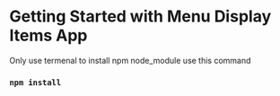 # Getting Started with Menu Display Items App


Only use termenal to install npm node_module use this command 

### `npm install`



